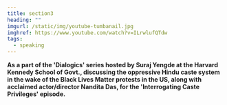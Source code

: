 ```yaml
---
title: section3
heading: ""
imgurl: /static/img/youtube-tumbanail.jpg
imghref: https://www.youtube.com/watch?v=ILrwlufQTdw
tags:
  - speaking
---
```

**As a part of the 'Dialogics' series hosted by Suraj Yengde at the Harvard Kennedy School of Govt., discussing the oppressive Hindu caste system in the wake of the Black Lives Matter protests in the US, along with acclaimed actor/director Nandita Das, for the 'Interrogating Caste Privileges' episode.**